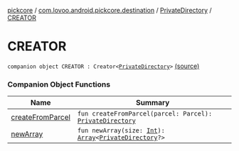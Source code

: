 [pickcore](../../../index.md) / [com.lovoo.android.pickcore.destination](../../index.md) / [PrivateDirectory](../index.md) / [CREATOR](./index.md)

# CREATOR

`companion object CREATOR : Creator<`[`PrivateDirectory`](../index.md)`>` [(source)](https://github.com/lovoo/android-pickpic/blob/master/pickcore/src/main/kotlin/com/lovoo/android/pickcore/destination/PrivateDirectory.kt#L46)

### Companion Object Functions

| Name | Summary |
|---|---|
| [createFromParcel](create-from-parcel.md) | `fun createFromParcel(parcel: Parcel): `[`PrivateDirectory`](../index.md) |
| [newArray](new-array.md) | `fun newArray(size: `[`Int`](https://kotlinlang.org/api/latest/jvm/stdlib/kotlin/-int/index.html)`): `[`Array`](https://kotlinlang.org/api/latest/jvm/stdlib/kotlin/-array/index.html)`<`[`PrivateDirectory`](../index.md)`?>` |
